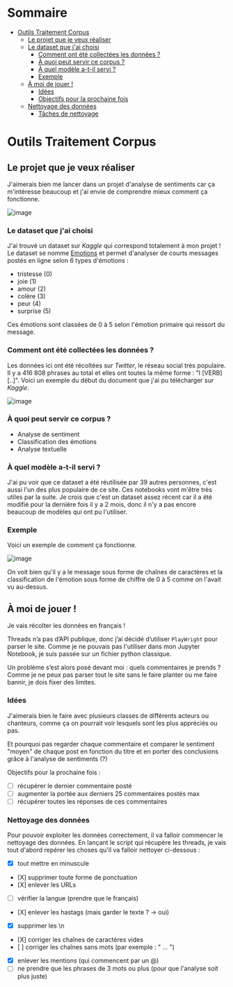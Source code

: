 # Sommaire
* [Outils Traitement Corpus](#outils-traitement-corpus)
	+ [Le projet que je veux réaliser](#le-projet-que-je-veux-réaliser)
	+ [Le dataset que j'ai choisi](#le-dataset-que-jai-choisi)
		- [Comment ont été collectées les données ?](#comment-ont-été-collectées-les-données-)
		- [À quoi peut servir ce corpus ?](#à-quoi-peut-servir-ce-corpus-)
		- [À quel modèle a-t-il servi ?](#à-quel-modèle-a-t-il-servi-)
		- [Exemple](#exemple)
	+ [À moi de jouer !](#à-moi-de-jouer-)
		- [Idées](#idées)
		- [Objectifs pour la prochaine fois](#objectifs-pour-la-prochaine-fois)
	+ [Nettoyage des données](#nettoyage-des-données)
		- [Tâches de nettoyage](#tâches-de-nettoyage)

# Outils Traitement Corpus
## Le projet que je veux réaliser
J'aimerais bien me lancer dans un projet d'analyse de sentiments car ça m'intéresse beaucoup et j'ai envie de comprendre mieux comment ça fonctionne. 

![image](https://github.com/deboraptor/outils_traitement_corpus/assets/145542205/bc3a2483-1f69-4aad-8514-7444fda1e554)

### Le dataset que j'ai choisi
J'ai trouvé un dataset sur _Kaggle_ qui correspond totalement à mon projet ! Le dataset se nomme <a href="https://www.kaggle.com/datasets/nelgiriyewithana/emotions">Emotions</a> et permet d'analyser de courts messages postés en ligne selon 6 types d'émotions :
* tristesse (0)
* joie (1)
* amour (2)
* colère (3)
* peur (4) 
* surprise (5)

Ces émotions sont classées de 0 à 5 selon l'émotion primaire qui ressort du message.

### Comment ont été collectées les données ?
Les données ici ont été récoltées sur _Twitter_, le réseau social très populaire. Il y a 416 808 phrases au total et elles ont toutes la même forme : "I [VERB] [..]". Voici un exemple du début du document que j'ai pu télécharger sur _Kaggle_.

![image](https://github.com/deboraptor/outils_traitement_corpus/assets/145542205/0e56f652-54ef-4524-9269-35a587ca3b01)

### À quoi peut servir ce corpus ?
* Analyse de sentiment
* Classification des émotions
* Analyse textuelle

### À quel modèle a-t-il servi ?
J'ai pu voir que ce dataset a été réutilisée par 39 autres personnes, c'est aussi l'un des plus populaire de ce site. Ces notebooks vont m'être très utiles par la suite. Je crois que c'est un dataset assez récent car il a été modifié pour la dernière fois il y a 2 mois, donc il n'y a pas encore beaucoup de modèles qui ont pu l'utiliser. 

### Exemple
Voici un exemple de comment ça fonctionne.

![image](https://github.com/deboraptor/outils_traitement_corpus/assets/145542205/e04facce-d28b-4522-b2fc-83380b759a57)

On voit bien qu'il y a le message sous forme de chaînes de caractères et la classification de l'émotion sous forme de chiffre de 0 à 5 comme on l'avait vu au-dessus. 

## À moi de jouer ! 
Je vais récolter les données en français ! 

Threads n’a pas d’API publique, donc j’ai décidé d’utiliser `PlayWright` pour parser le site. Comme je ne pouvais pas l'utiliser dans mon Jupyter Notebook, je suis passée sur un fichier python classique. 

Un problème s’est alors posé devant moi : quels commentaires je prends ? Comme je ne peux pas parser tout le site sans le faire planter ou me faire bannir, je dois fixer des limites.

### Idées 
J'aimerais bien le faire avec plusieurs classes de différents acteurs ou chanteurs, comme ça on pourrait voir lesquels sont les plus appréciés ou pas.

Et pourquoi pas regarder chaque commentaire et comparer le sentiment "moyen" de chaque post en fonction du titre et en porter des conclusions grâce à l'analyse de sentiments (?)

Objectifs pour la prochaine fois : 
- [ ] récupérer le dernier commentaire posté
- [ ] augmenter la portée aux derniers 25 commentaires postés max
- [ ] récupérer toutes les réponses de ces commentaires

### Nettoyage des données
Pour pouvoir exploiter les données correctement, il va falloir commencer le nettoyage des données. En lançant le script qui récupère les threads, je vais tout d'abord repérer les choses qu'il va falloir nettoyer ci-dessous :
- [X] tout mettre en minuscule
- [X] supprimer toute forme de ponctuation
- [X] enlever les URLs
- [ ] vérifier la langue (prendre que le français)
- [X] enlever les hastags (mais garder le texte ? -> oui)
- [X] supprimer les \n 
- [X] corriger les chaînes de caractères vides
- [ ] corriger les chaînes sans mots (par exemple : "    ...     ")
- [X] enlever les mentions (qui commencent par un @)
- [ ] ne prendre que les phrases de 3 mots ou plus (pour que l'analyse soit plus juste)
